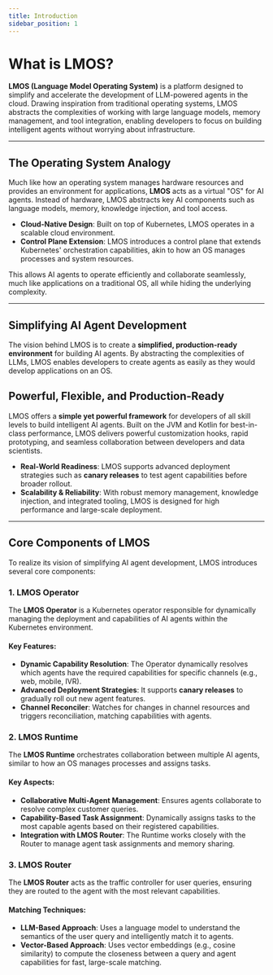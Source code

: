 ```yaml
---
title: Introduction
sidebar_position: 1
---
```


# What is LMOS?

**LMOS (Language Model Operating System)** is a platform designed to simplify and accelerate the development of LLM-powered agents in the cloud. Drawing inspiration from traditional operating systems, LMOS abstracts the complexities of working with large language models, memory management, and tool integration, enabling developers to focus on building intelligent agents without worrying about infrastructure.


---

## The Operating System Analogy

Much like how an operating system manages hardware resources and provides an environment for applications, **LMOS** acts as a virtual "OS" for AI agents. Instead of hardware, LMOS abstracts key AI components such as language models, memory, knowledge injection, and tool access. 

- **Cloud-Native Design**: Built on top of Kubernetes, LMOS operates in a scalable cloud environment.
- **Control Plane Extension**: LMOS introduces a control plane that extends Kubernetes' orchestration capabilities, akin to how an OS manages processes and system resources.

This allows AI agents to operate efficiently and collaborate seamlessly, much like applications on a traditional OS, all while hiding the underlying complexity.

---

## Simplifying AI Agent Development

The vision behind LMOS is to create a **simplified, production-ready environment** for building AI agents. By abstracting the complexities of LLMs, LMOS enables developers to create agents as easily as they would develop applications on an OS.

## Powerful, Flexible, and Production-Ready

LMOS offers a **simple yet powerful framework** for developers of all skill levels to build intelligent AI agents. Built on the JVM and Kotlin for best-in-class performance, LMOS delivers powerful customization hooks, rapid prototyping, and seamless collaboration between developers and data scientists.

- **Real-World Readiness**: LMOS supports advanced deployment strategies such as **canary releases** to test agent capabilities before broader rollout.
- **Scalability & Reliability**: With robust memory management, knowledge injection, and integrated tooling, LMOS is designed for high performance and large-scale deployment.

---

## Core Components of LMOS

To realize its vision of simplifying AI agent development, LMOS introduces several core components:

### 1. LMOS Operator

The **LMOS Operator** is a Kubernetes operator responsible for dynamically managing the deployment and capabilities of AI agents within the Kubernetes environment.

#### Key Features:
- **Dynamic Capability Resolution**: The Operator dynamically resolves which agents have the required capabilities for specific channels (e.g., web, mobile, IVR).
- **Advanced Deployment Strategies**: It supports **canary releases** to gradually roll out new agent features.
- **Channel Reconciler**: Watches for changes in channel resources and triggers reconciliation, matching capabilities with agents.

### 2. LMOS Runtime

The **LMOS Runtime** orchestrates collaboration between multiple AI agents, similar to how an OS manages processes and assigns tasks.

#### Key Aspects:
- **Collaborative Multi-Agent Management**: Ensures agents collaborate to resolve complex customer queries.
- **Capability-Based Task Assignment**: Dynamically assigns tasks to the most capable agents based on their registered capabilities.
- **Integration with LMOS Router**: The Runtime works closely with the Router to manage agent task assignments and memory sharing.

### 3. LMOS Router

The **LMOS Router** acts as the traffic controller for user queries, ensuring they are routed to the agent with the most relevant capabilities.

#### Matching Techniques:
- **LLM-Based Approach**: Uses a language model to understand the semantics of the user query and intelligently match it to agents.
- **Vector-Based Approach**: Uses vector embeddings (e.g., cosine similarity) to compute the closeness between a query and agent capabilities for fast, large-scale matching.
